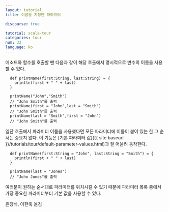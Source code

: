 ```yaml
---
layout: tutorial
title: 이름을 지정한 파라미터

discourse: true

tutorial: scala-tour
categories: tour
num: 33
language: ko
---
```


메소드와 함수를 호출할 땐 다음과 같이 해당 호출에서 명시적으로 변수의 이름을 사용할 수 있다.

      def printName(first:String, last:String) = {
        println(first + " " + last)
      }

      printName("John","Smith")
      // "John Smith"를 출력
      printName(first = "John",last = "Smith")
      // "John Smith"를 출력
      printName(last = "Smith",first = "John")
      // "John Smith"를 출력

일단 호출에서 파라미터 이름을 사용했다면 모든 파라미터에 이름이 붙어 있는 한 그 순서는 중요치 않다. 이 기능은 [기본 파라미터 값]({{ site.baseurl }}/tutorials/tour/default-parameter-values.html)과 잘 어울려 동작한다.

      def printName(first:String = "John", last:String = "Smith") = {
        println(first + " " + last)
      }

      printName(last = "Jones")
      // "John Jones"를 출력

여러분이 원하는 순서대로 파라미터를 위치시킬 수 있기 때문에 파라미터 목록 중에서 가장 중요한 파라미터부터 기본 값을 사용할 수 있다.

윤창석, 이한욱 옮김